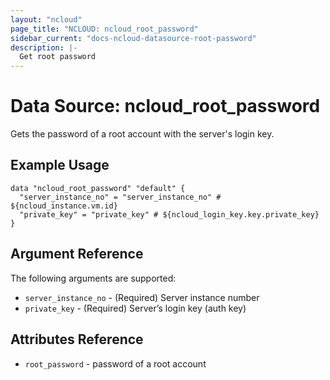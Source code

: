 ```yaml
---
layout: "ncloud"
page_title: "NCLOUD: ncloud_root_password"
sidebar_current: "docs-ncloud-datasource-root-password"
description: |-
  Get root password
---
```


# Data Source: ncloud_root_password

Gets the password of a root account with the server's login key.


## Example Usage

```hcl
data "ncloud_root_password" "default" {
  "server_instance_no" = "server_instance_no" # ${ncloud_instance.vm.id}
  "private_key" = "private_key" # ${ncloud_login_key.key.private_key}
}
```

## Argument Reference

The following arguments are supported:

* `server_instance_no` - (Required) Server instance number
* `private_key` - (Required) Server’s login key (auth key)

## Attributes Reference


* `root_password` - password of a root account